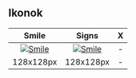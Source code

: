 ## Ikonok

|Smile|Signs|X|
|:---:|:---:|:---:|
|[![Smile](https://barsonyj.github.io/ikonok/smile/smile.png)](https://barsonyj.github.io/ikonok/smile/index.json)|[![Smile](https://barsonyj.github.io/ikonok/signs/snake.png)](https://barsonyj.github.io/ikonok/signs/index.json)|-|
|128x128px|128x128px|-|
